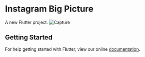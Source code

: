 # Instagram Big Picture

A new Flutter project.
![Capture](https://raw.githubusercontent.com/mrtcndnlr/Instagram-Big-Picture/master/screenshots/capture.gif "Capture")
## Getting Started

For help getting started with Flutter, view our online
[documentation](https://flutter.io/).